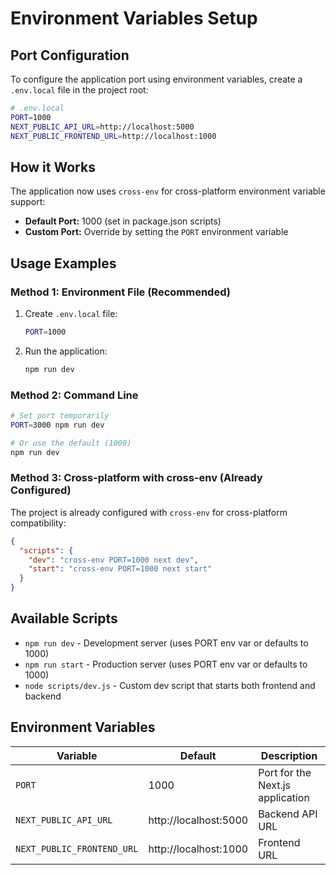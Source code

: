 # Environment Variables Setup

## Port Configuration

To configure the application port using environment variables, create a `.env.local` file in the project root:

```bash
# .env.local
PORT=1000
NEXT_PUBLIC_API_URL=http://localhost:5000
NEXT_PUBLIC_FRONTEND_URL=http://localhost:1000
```

## How it Works

The application now uses `cross-env` for cross-platform environment variable support:

- **Default Port:** 1000 (set in package.json scripts)
- **Custom Port:** Override by setting the `PORT` environment variable

## Usage Examples

### Method 1: Environment File (Recommended)
1. Create `.env.local` file:
   ```bash
   PORT=1000
   ```

2. Run the application:
   ```bash
   npm run dev
   ```

### Method 2: Command Line
```bash
# Set port temporarily
PORT=3000 npm run dev

# Or use the default (1000)
npm run dev
```

### Method 3: Cross-platform with cross-env (Already Configured)
The project is already configured with `cross-env` for cross-platform compatibility:

```json
{
  "scripts": {
    "dev": "cross-env PORT=1000 next dev",
    "start": "cross-env PORT=1000 next start"
  }
}
```

## Available Scripts

- `npm run dev` - Development server (uses PORT env var or defaults to 1000)
- `npm run start` - Production server (uses PORT env var or defaults to 1000)
- `node scripts/dev.js` - Custom dev script that starts both frontend and backend

## Environment Variables

| Variable | Default | Description |
|----------|---------|-------------|
| `PORT` | 1000 | Port for the Next.js application |
| `NEXT_PUBLIC_API_URL` | http://localhost:5000 | Backend API URL |
| `NEXT_PUBLIC_FRONTEND_URL` | http://localhost:1000 | Frontend URL |
